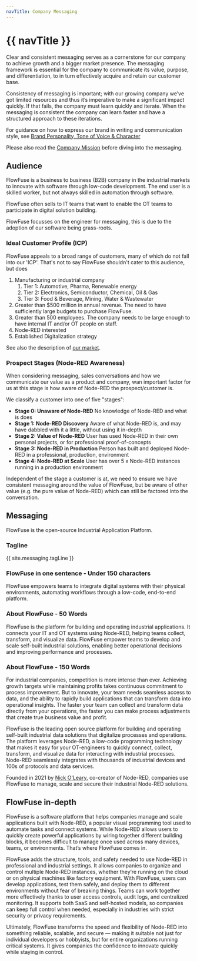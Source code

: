 ```yaml
---
navTitle: Company Messaging
---
```


# {{ navTitle }}

Clear and consistent messaging serves as a cornerstone for our company to
achieve growth and a bigger market presence. The messaging framework is
essential for the company to communicate its value, purpose, and
differentiation, to in turn effectively acquire and retain our customer base.

Consistency of messaging is important; with our growing company we’ve got
limited resources and thus it’s imperative to make a significant impact quickly.
If that fails, the company must learn quickly and iterate. When the messaging is
consistent the company can learn faster and have a structured approach to these
iterations.

For guidance on how to express our brand in writing and communication style, see
[Brand Personality, Tone of Voice & Character](/handbook/marketing/brand-voice/)

Please also read the
[Company Mission](/handbook/company/strategy/#flowfuse%27s-mission) before
diving into the messaging.

## Audience

FlowFuse is a business to business (B2B) company in the industrial markets to
innovate with software through low-code development. The end user is a skilled
worker, but not always skilled in automation through software.

FlowFuse often sells to IT teams that want to enable the OT teams to participate
in digital solution building.

FlowFuse focusses on the engineer for messaging, this is due to the adoption of
our software being grass-roots.

### Ideal Customer Profile (ICP)

FlowFuse appeals to a broad range of customers, many of which do not fall into
our 'ICP'. That's not to say FlowFuse shouldn't cater to this audience, but does

1. Manufacturing or industrial company
   1. Tier 1: Automotive, Pharma, Renewable energy
   1. Tier 2: Electronics, Semiconductor, Chemical, Oil & Gas
   1. Tier 3: Food & Beverage, Mining, Water & Wastewater
1. Greater than $500 million in annual revenue. The need to have sufficiently
   large budgets to purchase FlowFuse.
1. Greater than 500 employees. The company needs to be large enough to have
   internal IT and/or OT people on staff.
1. Node-RED interested
1. Established Digitalization strategy

See also the description of
[our market](/handbook/company/strategy/#the-market).

### Prospect Stages (Node-RED Awareness)

When considering messaging, sales conversations and how we communicate our value
as a product and company, wan important factor for us at this stage is how aware
of Node-RED the prospect/customer is.

We classify a customer into one of five "stages":

- **Stage 0: Unaware of Node-RED** No knowledge of Node-RED and what is does
- **Stage 1: Node-RED Discovery** Aware of what Node-RED is, and may have
  dabbled with it a little, without using it in-depth
- **Stage 2: Value of Node-RED** User has used Node-RED in their own personal
  projects, or for professional proof-of-concepts
- **Stage 3: Node-RED in Production** Person has built and deployed Node-RED in
  a professional, production, environment
- **Stage 4: Node-RED at Scale** User has over 5 x Node-RED instances running in
  a production environment

Independent of the stage a customer is at, we need to ensure we have consistent
messaging around the value of FlowFuse, but be aware of other value (e.g. the
pure value of Node-RED) which can still be factored into the conversation.

## Messaging

FlowFuse is the open-source Industrial Application Platform.

### Tagline

{{ site.messaging.tagLine }}

### FlowFuse in one sentence - Under 150 characters

FlowFuse empowers teams to integrate digital systems with their physical environments, automating workflows through a low-code, end-to-end platform.

### About FlowFuse - 50 Words

FlowFuse is the platform for building and operating industrial applications. It
connects your IT and OT systems using Node-RED, helping teams collect,
transform, and visualize data. FlowFuse empower teams to develop and scale
self-built industrial solutions, enabling better operational decisions and
improving performance and processes.

### About FlowFuse - 150 Words

For industrial companies, competition is more intense than ever. Achieving
growth targets while maintaining profits takes continuous commitment to process
improvement. But to innovate, your team needs seamless access to data, and the
ability to rapidly build applications that can transform data into operational
insights. The faster your team can collect and transform data directly from your
operations, the faster you can make process adjustments that create true
business value and profit.

FlowFuse is the leading open source platform for building and operating
self-built industrial data solutions that digitalize processes and operations.
The platform leverages Node-RED, a low-code programming technology that makes it
easy for your OT-engineers to quickly connect, collect, transform, and visualize
data for interacting with industrial processes. Node-RED seamlessly integrates
with thousands of industrial devices and 100s of protocols and data services.

Founded in 2021 by [Nick O'Leary](/team#nick-oleary), co-creator of Node-RED, companies use FlowFuse
to manage, scale and secure their industrial Node-RED solutions.

## FlowFuse in-depth

FlowFuse is a software platform that helps companies manage and scale
applications built with Node-RED, a popular visual programming tool used to
automate tasks and connect systems. While Node-RED allows users to quickly
create powerful applications by wiring together different building blocks, it
becomes difficult to manage once used across many devices, teams, or
environments. That’s where FlowFuse comes in.

FlowFuse adds the structure, tools, and safety needed to use Node-RED in
professional and industrial settings. It allows companies to organize and
control multiple Node-RED instances, whether they’re running on the cloud or on
physical machines like factory equipment. With FlowFuse, users can develop
applications, test them safely, and deploy them to different environments
without fear of breaking things. Teams can work together more effectively thanks
to user access controls, audit logs, and centralized monitoring. It supports
both SaaS and self-hosted models, so companies can keep full control when
needed, especially in industries with strict security or privacy requirements.

Ultimately, FlowFuse transforms the speed and flexibility of Node-RED into
something reliable, scalable, and secure — making it suitable not just for
individual developers or hobbyists, but for entire organizations running
critical systems. It gives companies the confidence to innovate quickly while
staying in control.

